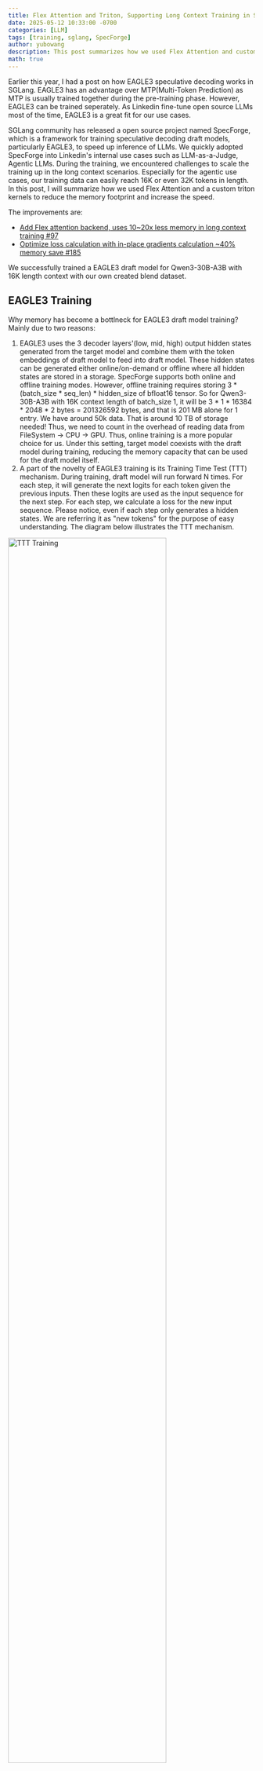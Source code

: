 ```yaml
---
title: Flex Attention and Triton, Supporting Long Context Training in SpecForge
date: 2025-05-12 10:33:00 -0700
categories: [LLM]
tags: [training, sglang, SpecForge]
author: yubowang
description: This post summarizes how we used Flex Attention and custom triton kernels to support long context training for a EAGLE3 model in SpecForge.
math: true
---
```


Earlier this year, I had a post on how EAGLE3 speculative decoding works in SGLang. EAGLE3 has an advantage over MTP(Multi-Token Prediction) as MTP is usually trained together during the pre-training phase. However, EAGLE3 can be trained seperately. As Linkedin fine-tune open source LLMs most of the time, EAGLE3 is a great fit for our use cases.

SGLang community has released a open source project named SpecForge, which is a framework for training speculative decoding draft models, particularly EAGLE3, to speed up inference of LLMs. We quickly adopted SpecForge into Linkedin's internal use cases such as LLM-as-a-Judge, Agentic LLMs. During the training, we encountered challenges to scale the training up in the long context scenarios. Especially for the agentic use cases, our training data can easily reach 16K or even 32K tokens in length. In this post, I will summarize how we used Flex Attention and a custom triton kernels to reduce the memory footprint and increase the speed.

The improvements are:

- [Add Flex attention backend, uses 10~20x less memory in long context training #97](https://github.com/sgl-project/SpecForge/pull/97)
- [Optimize loss calculation with in-place gradients calculation ~40% memory save #185](https://github.com/sgl-project/SpecForge/pull/185)

We successfully trained a EAGLE3 draft model for Qwen3-30B-A3B with 16K length context with our own created blend dataset.

## EAGLE3 Training

Why memory has become a bottlneck for EAGLE3 draft model training? Mainly due to two reasons:
1. EAGLE3 uses the 3 decoder layers'(low, mid, high) output hidden states generated from the target model and combine them with the token embeddings of draft model to feed into draft model. These hidden states can be generated either online/on-demand or offline where all hidden states are stored in a storage. SpecForge supports both online and offline training modes. However, offline training requires storing 3 * (batch_size * seq_len) * hidden_size of bfloat16 tensor. So for Qwen3-30B-A3B with 16K context length of batch_size 1, it will be 3 * 1 * 16384 * 2048 * 2 bytes = 201326592 bytes, and that is 201 MB alone for 1 entry. We have around 50k data. That is around 10 TB of storage needed! Thus, we need to count in the overhead of reading data from FileSystem -> CPU -> GPU. Thus, online training is a more popular choice for us. Under this setting, target model coexists with the draft model during training, reducing the memory capacity that can be used for the draft model itself.
2. A part of the novelty of EAGLE3 training is its Training Time Test (TTT) mechanism. During training, draft model will run forward N times. For each step, it will generate the next logits for each token given the previous inputs. Then these logits are used as the input sequence for the next step. For each step, we calculate a loss for the new input sequence. Please notice, even if each step only generates a hidden states. We are referring it as "new tokens" for the purpose of easy understanding. The diagram below illustrates the TTT mechanism.

<img src="assets/ttt.png" alt="TTT Training" width="80%"/>


The process can be described using pseudocode as below:

```python
hidden_states = target_model(input_ids)
input_emb = target_model.input_embedding(input_ids)
losses = []
for ttt_step in range(N):
    hidden_states = torch.cat((input_emb, hidden_states), dim=-1)
    step_hidden_states = draft_model_decoder(
        hidden_states=hidden_states,
        ...other_args,
    )
    hidden_states = step_hidden_states # update hidden states for the next step
    loss = compute_loss(step_hidden_states, target_probabilities)
    losses.append(loss)
final_loss = weighted_sum(losses) / N
final_loss.backward()
```


The TTT mechanism requires a sparse attention calculation. The new "tokens" should attend to all the previous tokens. Thus, KV cache is needed to store the tokens from previous steps.

<img src="assets/training_mask.png" alt="TTT Training" width="80%"/>


The idea in the original EAGLE3 paper is to calculate an attention weights for the first causal part and the following sparse part separately and then run softmax. Recall that:

> attention(Q, K, V) = softmax(QK^T / sqrt(d_k)) V

and the attention weights can be calculated as:
> weights = QK^T / sqrt(d_k)

For the first part, the attention can be calculated with:

```python
attn_weights = query_states @ k.transpose(2, 3) / math.sqrt(head_dim)
```

The rest can be calculated with:

```python
for i in range(kv_cache_length):
    ki = kv_cache[i]
    # dot product between query and key
    attn_weightsi = (qi * ki).sum(-1) / math.sqrt(head_dim)
    # concatenate the attention weights
    attn_weights = torch.cat((attn_weights, attn_weightsi), dim=-1)

attn_weights = nn.functional.softmax(attn_weights, dim=-1, dtype=torch.float32).to(query_states.dtype)
attn_output = torch.matmul(attn_weights0, v0)
for i in range(1, lck):
    vi = cache_v[i]
    attn_weightsi = attn_weights[..., q_len + i - 1]
    attn_outputi = attn_weightsi[..., None] * vi
    attn_output = attn_output + attn_outputi
```

This sounds good as it reduces the amount of calculation needed. However, this approach uses naive softmax calculation which stores the entire probabilities after softmax unlike Flash Attention's softmax. According to memory profiling, we can see memory usage spike accordingly:

<img src="assets/memory_profiling_softmax.png" alt="Memory Profiling" width="80%"/>


## Flex Attention

[Flex attention](https://arxiv.org/pdf/2412.05496) is a project from pytorch team. The core idea is to leverage torch inductor to compile a simple python function into a hand-written highly efficient attention kernel implemented in triton. It is extremely useful for sparse attention calculation due to its mechanism to skip blocks that does not require calculation. We can determine this through a custom attention mask we build. The kernel uses online softmax to save memory, which fits our need here. It also supports broadcasting on batch dimension and supports Grouped Query Attention (GQA). Thus, our job become simple: construct a BlockMask based on the TTT mechanism described above and let Flex Attention handle the rest.

We build eagle BlockMask as below:

```python
def causal_mask(b, h, q_idx, kv_idx):
    # Causal will keep shrinking by 1 diagnol due to appended suffix
    # Shirnk the causal by diagnol
    causal_mask = q_idx - shift_left >= kv_idx
    padding_mask = kv_idx < seq_lengths[b]
    return causal_mask & padding_mask

def suffix_mask(b, h, q_idx, kv_idx):
    suffix_mask = kv_idx >= Q_LEN
    padding_mask = kv_idx % Q_LEN < seq_lengths[b]
    diagnol_mask = (kv_idx - q_idx) % Q_LEN == 0
    return suffix_mask & padding_mask & diagnol_mask

mask_mod = or_masks(causal_mask, suffix_mask)
```

Then we pass the maskmod when creating block mask and pass the created block mask into flex attention.

```python
block_mask = create_block_mask_func(
    mask_mod=generate_eagle3_mask(
        seq_lengths=seq_lengths,
        Q_LEN=q_len,
        KV_LEN=key_cache.shape[-2],
        shift_left=lck,
    ),
    B=bsz,
    H=1,  # Rely on broadcast
    Q_LEN=q_len,
    KV_LEN=key_cache.shape[-2],
    device=query_states.device,
)

attn_output = flex_attention(
    query=query_states,
    key=key_cache.contiguous(),
    value=value_cache.contiguous(),
    block_mask=block_mask,
    enable_gqa=True,
)
```

You might notice that we need to pass in KV cache. We leveraged DynamicCache class defined in transformers libarary provided by huggingface to store the KV cache.

Sounds simple, right? However, during the benchmarking, we did not see much memory reduction or speedup. In some cases, the memory usage even increased. After some investigation, we found out we need torch.compile() to leverage the compiled triton kernel. However, after enabling torch.compile(dynamic=True), the outputs of the flex attention does not match the naive implementation as the input shape can change due to different length each batch. I tried a few things such as using padding to multiple of 256 and leverage StaticCache to fix the shape. However, StaticCache can not be used for backward propagation as the one big tensor allocated will be modified multiple times during the backward pass, which is not allowed. Things seem to be stuck.

Things took a turn when pyTorch team release [torch2.8](https://pytorch.org/blog/pytorch-2-8/). After upgrading to torch2.8. The kernel compiled handles dynamic shapes correctly.

Another lesson learned is that when we write test to compare naive attention with flash-attention style attention mechanism, we should avoid using torch.randn() as it does not cap on the range of the values. This can lead to overflow causing precision tests to fail.

After the integration, we can see great memory reduction and speedup during the training:

<img src="assets/benchmark.png" alt="Speed/Memory Profiling Flex Attention" width="80%"/>

## In-place Gradient Calculation

After Flex Attention optimization, the bottleneck now shifts to the loss calculation phase. EAGLE3 training calculates the soft target probabilities loss for each TTT step. The loss calculation is done as below:

```python
@torch.compile(dynamic=None)
def _compute_loss(logits, target_p, position_mask):
    logits = logits.float()
    out_logp = nn.LogSoftmax(dim=2)(logits)
    plogp = target_p * out_logp
    loss = -torch.sum(position_mask * plogp, 2).mean()
    return loss
```

See the memory profiling below. The memory peak is the TTT steps of loss calculation's gradients and intermediate tensors for backward pass.

<img src="assets/mem_profiling_loss.png" alt="Memory Profiling Loss Calculation" width="80%"/>

Thus, the second improvement we made is to optimize the loss calculation with in-place gradient calculation. This is a trick to leverage the input logits' tensor to store the gradients during the backward pass. This can roughly save half of the memory since gradients are of the same shape as the logits. This technique is used for cross entropy kernel in Liger Kernel repo. However, we can't directly leverage the library for the following reason:
1. Liger-Kernel only handles one hot encoding cross entropy loss. In SpecForge, the loss is calcuated with soft target probabilities. Due to this, the gradients calculation needs to be separated into another kernel, where Liger fuses forward and backward pass into one kernel.
2. Liger-Kernel applies kernel replacement through monkey patching. Here, we don't have a module. Instead, we create a new LogSoftmaxLoss class that extends torch.autograd.Function and use it directly.

Here is the benchmark results of the peak memory reduction:

| Config (B, T, V)   | PyTorch (ms) | Triton (ms) | Speedup | PyTorch Mem (GB) | Triton Mem (GB) | Memory Save |
|---------------------|--------------|-------------|---------|------------------|-----------------|-------------|
| (1, 1024, 32000)   | 449.08       | 435.22      | 1.03x   | 1.85             | 0.98            | 46.7%       |
| (1, 4096, 32000)   | 127.67       | 7.03        | 18.15x  | 7.32             | 5.62            | 23.3%       |
| (1, 4096, 64000)   | 20.78        | 24.35       | 0.85x   | 14.65            | 11.23           | 23.3%       |
| (1, 8192, 32000)   | 20.48        | 13.56       | 1.51x   | 21.48            | 14.65           | 31.8%       |
| (1, 8192, 64000)   | 41.14        | 48.11       | 0.86x   | 29.30            | 22.46           | 23.3%       |
| (1, 16384, 32000)  | 41.11        | 26.95       | 1.53x   | 42.97            | 29.30           | 31.8%       |


